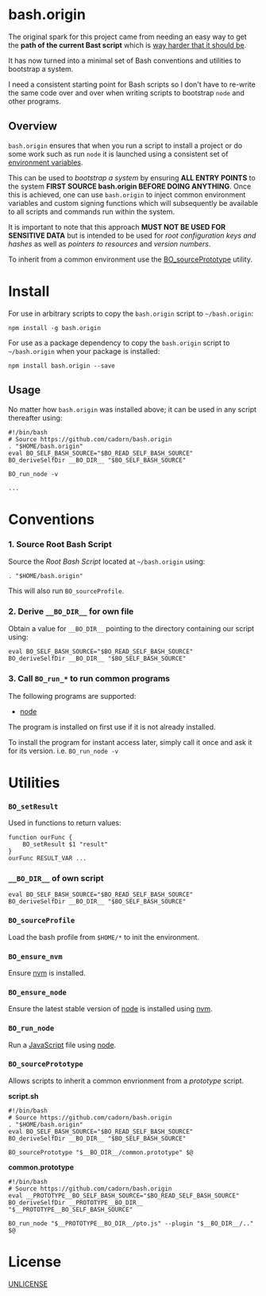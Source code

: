 bash.origin
===========

The original spark for this project came from needing an easy way to get the **path of the current Bast script** which is [way harder that it should be](http://stackoverflow.com/a/246128/330439).

It has now turned into a minimal set of Bash conventions and utilities to bootstrap a system.

I need a consistent starting point for Bash scripts so I don't have to re-write the same code over and over when writing scripts to bootstrap `node` and other programs.

Overview
--------

`bash.origin` ensures that when you run a script to install a project or do some work such as run `node` it is launched using a consistent set of [environment variables](http://en.wikipedia.org/wiki/Environment_variable).

This can be used to *bootstrap a system* by ensuring **ALL ENTRY POINTS** to the system **FIRST SOURCE bash.origin BEFORE DOING ANYTHING**. Once this is achieved, one can use `bash.origin` to inject common environment variables and custom signing functions which will subsequently be available to all scripts and commands run within the system.

It is important to note that this approach **MUST NOT BE USED FOR SENSITIVE DATA** but is intended to be used for *root configuration keys and hashes* as well as *pointers to resources* and *version numbers*.

To inherit from a common environment use the [BO_sourcePrototype](https://github.com/cadorn/bash.origin#bo_sourceprototype) utility.


Install
=======

For use in arbitrary scripts to copy the `bash.origin` script to `~/bash.origin`:

	npm install -g bash.origin

For use as a package dependency to copy the `bash.origin` script to `~/bash.origin` when your package is installed:

	npm install bash.origin --save


Usage
-----

No matter how `bash.origin` was installed above; it can be used in any script thereafter using:

````
#!/bin/bash
# Source https://github.com/cadorn/bash.origin
. "$HOME/bash.origin"
eval BO_SELF_BASH_SOURCE="$BO_READ_SELF_BASH_SOURCE"
BO_deriveSelfDir __BO_DIR__ "$BO_SELF_BASH_SOURCE"

BO_run_node -v

...
````


Conventions
===========

### 1. Source Root Bash Script

Source the *Root Bash Script* located at `~/bash.origin` using:

    . "$HOME/bash.origin"

This will also run `BO_sourceProfile`.


### 2. Derive `__BO_DIR__` for own file

Obtain a value for `__BO_DIR__` pointing to the directory containing our script using:

	eval BO_SELF_BASH_SOURCE="$BO_READ_SELF_BASH_SOURCE"
	BO_deriveSelfDir __BO_DIR__ "$BO_SELF_BASH_SOURCE"

### 3. Call `BO_run_*` to run common programs

The following programs are supported:

  * [node](http://nodejs.org)

The program is installed on first use if it is not already installed.

To install the program for instant access later, simply call it once and ask it for its version. i.e. `BO_run_node -v`


Utilities
=========

### `BO_setResult`

Used in functions to return values:

	function ourFunc {
		BO_setResult $1 "result"
	}
	ourFunc RESULT_VAR ...


### `__BO_DIR__` of own script

	eval BO_SELF_BASH_SOURCE="$BO_READ_SELF_BASH_SOURCE"
	BO_deriveSelfDir __BO_DIR__ "$BO_SELF_BASH_SOURCE"


### `BO_sourceProfile`

Load the bash profile from `$HOME/*` to init the environment.


### `BO_ensure_nvm`

Ensure [nvm](https://github.com/creationix/nvm) is installed.


### `BO_ensure_node`

Ensure the latest stable version of [node](http://nodejs.org) is installed using [nvm](https://github.com/creationix/nvm).


### `BO_run_node`

Run a [JavaScript](https://developer.mozilla.org/en-US/docs/Web/JavaScript) file using [node](http://nodejs.org).


### `BO_sourcePrototype`

Allows scripts to inherit a common envrionment from a *prototype* script.

**script.sh**
````
#!/bin/bash
# Source https://github.com/cadorn/bash.origin
. "$HOME/bash.origin"
eval BO_SELF_BASH_SOURCE="$BO_READ_SELF_BASH_SOURCE"
BO_deriveSelfDir __BO_DIR__ "$BO_SELF_BASH_SOURCE"

BO_sourcePrototype "$__BO_DIR__/common.prototype" $@
````

**common.prototype**
````
#!/bin/bash
# Source https://github.com/cadorn/bash.origin
eval __PROTOTYPE__BO_SELF_BASH_SOURCE="$BO_READ_SELF_BASH_SOURCE"
BO_deriveSelfDir __PROTOTYPE__BO_DIR__ "$__PROTOTYPE__BO_SELF_BASH_SOURCE"

BO_run_node "$__PROTOTYPE__BO_DIR__/pto.js" --plugin "$__BO_DIR__/.." $@
````


License
=======

[UNLICENSE](http://unlicense.org/)
